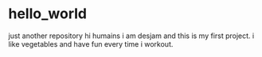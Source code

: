 # hello_world
just another repository
hi humains
i am desjam and this is my first project.
i like vegetables and have fun every time i workout.
